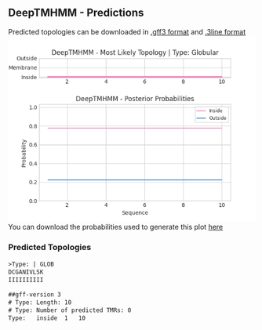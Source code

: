 ## DeepTMHMM - Predictions
Predicted topologies can be downloaded in [.gff3 format](TMRs.gff3) and [.3line format](predicted_topologies.3line)
![picture](plot.png)
You can download the probabilities used to generate this plot [here](Type:_probs.csv)
### Predicted Topologies
```
>Type: | GLOB
DCGANIVLSK
IIIIIIIIII

```


```
##gff-version 3
# Type: Length: 10
# Type: Number of predicted TMRs: 0
Type:	inside	1	10				

```
